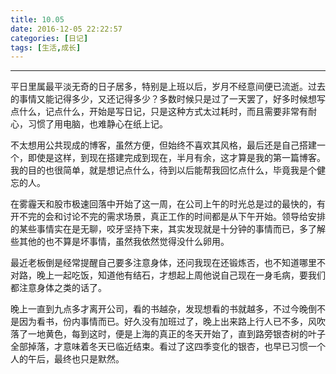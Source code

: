 ```yaml
---
title: 10.05
date: 2016-12-05 22:22:57
categories: [日记]
tags: [生活,成长]
---
```



------

平日里属最平淡无奇的日子居多，特别是上班以后，岁月不经意间便已流逝。过去的事情又能记得多少，又还记得多少？多数时候只是过了一天罢了，好多时候想写点什么，记点什么，开始是写日记，只是这种方式太过耗时，而且需要非常有耐心，习惯了用电脑，也难静心在纸上记。

不太想用公共现成的博客，虽然方便，但始终不喜欢其风格，最后还是自己搭建一个，即使是这样，到现在搭建完成到现在，半月有余，这才算是我的第一篇博客。我的目的也很简单，就是想记点什么，待到以后能帮我回忆点什么，毕竟我是个健忘的人。

在雾霾天和股市极速回落中开始了这一周，在公司上午的时光总是过的最快的，有开不完的会和讨论不完的需求场景，真正工作的时间都是从下午开始。领导给安排的某些事情实在是无聊，咬牙坚持下来，其实发现就是十分钟的事情而已，多了解些其他的也不算是坏事情，虽然我依然觉得没什么卵用。

最近老板倒是经常提醒自己要多注意身体，还问我现在还锻炼否，也不知道哪里不对路，晚上一起吃饭，知道他有结石，才想起上周他说自己现在一身毛病，要我们都注意身体之类的话了。

晚上一直到九点多才离开公司，看的书越杂，发现想看的书就越多，不过今晚倒不是因为看书，份内事情而已。好久没有加班过了，晚上出来路上行人已不多，风吹落了一地黄色，每到这时，便是上海的真正的冬天开始了，直到路旁银杏树的叶子全部掉落，才意味着冬天已临近结束。看过了这四季变化的银杏，也早已习惯一个人的午后，最终也只是默然。

